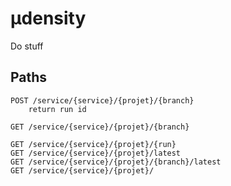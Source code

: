 µdensity
========

Do stuff


Paths
-----

```
POST /service/{service}/{projet}/{branch}
    return run id

GET /service/{service}/{projet}/{branch}

GET /service/{service}/{projet}/{run}
GET /service/{service}/{projet}/latest
GET /service/{service}/{projet}/{branch}/latest
GET /service/{service}/{projet}/
``` 
